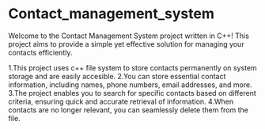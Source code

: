 # Contact_management_system
Welcome to the Contact Management System project written in C++! This project aims to provide a simple yet effective solution for managing your contacts efficiently.


1.This project uses c++ file system to store contacts permanently on system storage and are easily accesible.
2.You can store essential contact information, including names, phone numbers, email addresses, and more.
3.The project enables you to search for specific contacts based on different criteria, ensuring quick and accurate retrieval of information.
4.When contacts are no longer relevant, you can seamlessly delete them from the file.
